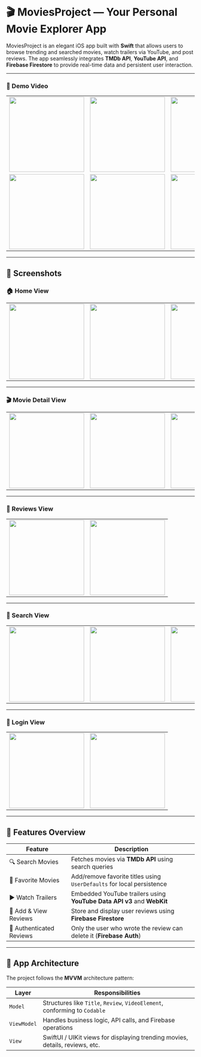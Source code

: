 # 🎬 MoviesProject — Your Personal Movie Explorer App

MoviesProject is an elegant iOS app built with **Swift** that allows users to browse trending and searched movies, watch trailers via YouTube, and post reviews. The app seamlessly integrates **TMDb API**, **YouTube API**, and **Firebase Firestore** to provide real-time data and persistent user interaction.

---

### 🎥 Demo Video

<table>
  <tr>
    <td><a href="https://github.com/user-attachments/assets/6ae59bf2-9f5c-485d-b05b-c988f10f4020"><img src="https://github.com/user-attachments/assets/b1864a55-6fe9-4745-9c7a-5d93c0397abc" width="200"/></a></td>
    <td><a href="https://github.com/user-attachments/assets/cf90c9f5-6e77-4a83-85f5-1e8cd2c88941"><img src="https://github.com/user-attachments/assets/cd039053-cb3d-46f9-82d7-fa7dcdaee536" width="200"/></a></td>
    <td><a href="https://github.com/user-attachments/assets/57dcf3cf-8131-4c62-ad31-ca33d313ab06"><img src="https://github.com/user-attachments/assets/8e8e2954-d257-4c20-b548-25da44506d14" width="200"/></a></td>
  </tr>
  <tr>
    <td><a href="https://github.com/user-attachments/assets/f68a6efd-d1dc-4404-bba5-76dcdfeed0b2"><img src="https://github.com/user-attachments/assets/f68a6efd-d1dc-4404-bba5-76dcdfeed0b2" width="200"/></a></td>
    <td><a href="https://github.com/user-attachments/assets/26a9b2b8-b3cb-4037-90f3-7c89e1e08a4f"><img src="https://github.com/user-attachments/assets/26a9b2b8-b3cb-4037-90f3-7c89e1e08a4f" width="200"/></a></td>
    <td><a href="https://github.com/user-attachments/assets/51da7010-cd66-44a1-b2ff-1425b0c06a7d"><img src="https://github.com/user-attachments/assets/51da7010-cd66-44a1-b2ff-1425b0c06a7d" width="200"/></a></td>
  </tr>
</table>

---

## 📱 Screenshots

### 🏠 Home View
<table>
  <tr>
    <td><img src="https://github.com/user-attachments/assets/2658f352-eec1-490d-b358-91ffd6db95f7" width="200"/></td>
    <td><img src="https://github.com/user-attachments/assets/0a36dbf4-d2a3-42a5-8da9-aac4685f3359" width="200"/></td>
    <td><img src="https://github.com/user-attachments/assets/6c864c9e-8015-4cbe-aa72-a1eefa0852f0" width="200"/></td>
  </tr>
</table>

---

### 🎬 Movie Detail View

<table>
  <tr>
    <td><img src="https://github.com/user-attachments/assets/893a3279-1ef4-4caa-9873-98b55e6c7294" width="200"/></td>
    <td><img src="https://github.com/user-attachments/assets/78e8d319-f2ad-44bf-8bba-5a76b2e5d02e" width="200"/></td>
    <td><img src="https://github.com/user-attachments/assets/dcc07d8b-6da8-43c7-8a41-24cb0e588f88" width="200"/></td>
  </tr>
</table>

---

### 📝 Reviews View

<table>
  <tr>
    <td><img src="https://github.com/user-attachments/assets/6bb98b4e-68e8-4738-97ed-917a6c4d5da4" width="200"/></td>
    <td><img src="https://github.com/user-attachments/assets/955e45fe-d29e-4d0c-ade6-e78794458309" width="200"/></td>
  </tr>
</table>

---

### 🔎 Search View

<table>
  <tr>
    <td><img src="https://github.com/user-attachments/assets/2658f352-eec1-490d-b358-91ffd6db95f7" width="200"/></td>
    <td><img src="https://github.com/user-attachments/assets/0a36dbf4-d2a3-42a5-8da9-aac4685f3359" width="200"/></td>
    <td><img src="https://github.com/user-attachments/assets/6c864c9e-8015-4cbe-aa72-a1eefa0852f0" width="200"/></td>
  </tr>
</table>

---

### 🔐 Login View

<table>
  <tr>
    <td><img src="https://github.com/user-attachments/assets/a9c6f9e8-064d-4373-8ed3-e3283f583d18" width="200"/></td>
    <td><img src="https://github.com/user-attachments/assets/9b3a6e87-1980-4bab-91e8-95cbd0dadc06" width="200"/></td>
  </tr>
</table>

---

## 🚀 Features Overview

| Feature                        | Description                                                                 |
|-------------------------------|-----------------------------------------------------------------------------|
| 🔍 Search Movies              | Fetches movies via **TMDb API** using search queries                       |
| 🌟 Favorite Movies            | Add/remove favorite titles using `UserDefaults` for local persistence       |
| ▶️ Watch Trailers             | Embedded YouTube trailers using **YouTube Data API v3** and **WebKit**      |
| 📝 Add & View Reviews         | Store and display user reviews using **Firebase Firestore**                |
| 🔐 Authenticated Reviews      | Only the user who wrote the review can delete it (**Firebase Auth**)       |

---

## 🧱 App Architecture

The project follows the **MVVM** architecture pattern:

| Layer       | Responsibilities                                                                 |
|-------------|------------------------------------------------------------------------------------|
| `Model`     | Structures like `Title`, `Review`, `VideoElement`, conforming to `Codable`         |
| `ViewModel` | Handles business logic, API calls, and Firebase operations                         |
| `View`      | SwiftUI / UIKit views for displaying trending movies, details, reviews, etc.       |


